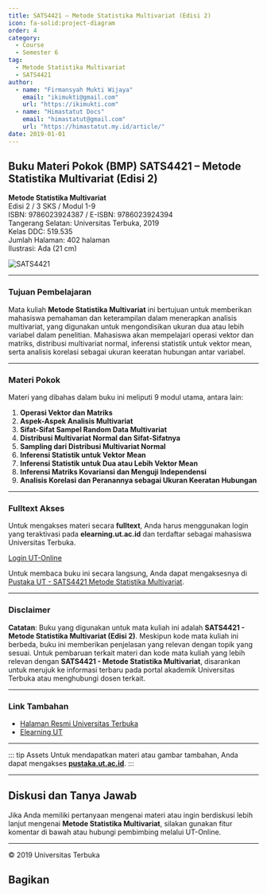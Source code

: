 ```yaml
--- 
title: SATS4421 – Metode Statistika Multivariat (Edisi 2)
icon: fa-solid:project-diagram
order: 4
category:
  - Course
  - Semester 6
tag:
  - Metode Statistika Multivariat
  - SATS4421
author:
  - name: "Firmansyah Mukti Wijaya"
    email: "ikimukti@gmail.com"
    url: "https://ikimukti.com"
  - name: "Himastatut Docs"
    email: "himastatut@gmail.com"
    url: "https://himastatut.my.id/article/"
date: 2019-01-01
--- 
```


## Buku Materi Pokok (BMP) SATS4421 – Metode Statistika Multivariat (Edisi 2)

**Metode Statistika Multivariat**  
Edisi 2 / 3 SKS / Modul 1-9  
ISBN: 9786023924387 / E-ISBN: 9786023924394  
Tangerang Selatan: Universitas Terbuka, 2019  
Kelas DDC: 519.535  
Jumlah Halaman: 402 halaman  
Ilustrasi: Ada (21 cm)

![SATS4421](https://pustaka.ut.ac.id/lib/wp-content/uploads/2020/07/SATS442102.jpg)

--- 

### Tujuan Pembelajaran

Mata kuliah **Metode Statistika Multivariat** ini bertujuan untuk memberikan mahasiswa pemahaman dan keterampilan dalam menerapkan analisis multivariat, yang digunakan untuk mengondisikan ukuran dua atau lebih variabel dalam penelitian. Mahasiswa akan mempelajari operasi vektor dan matriks, distribusi multivariat normal, inferensi statistik untuk vektor mean, serta analisis korelasi sebagai ukuran keeratan hubungan antar variabel.

--- 

### Materi Pokok

Materi yang dibahas dalam buku ini meliputi 9 modul utama, antara lain:

1. **Operasi Vektor dan Matriks**
2. **Aspek-Aspek Analisis Multivariat**
3. **Sifat-Sifat Sampel Random Data Multivariat**
4. **Distribusi Multivariat Normal dan Sifat-Sifatnya**
5. **Sampling dari Distribusi Multivariat Normal**
6. **Inferensi Statistik untuk Vektor Mean**
7. **Inferensi Statistik untuk Dua atau Lebih Vektor Mean**
8. **Inferensi Matriks Kovariansi dan Menguji Independensi**
9. **Analisis Korelasi dan Peranannya sebagai Ukuran Keeratan Hubungan**

--- 

### Fulltext Akses

Untuk mengakses materi secara **fulltext**, Anda harus menggunakan login yang teraktivasi pada **elearning.ut.ac.id** dan terdaftar sebagai mahasiswa Universitas Terbuka.

[Login UT-Online](http://elearning.ut.ac.id)

Untuk membaca buku ini secara langsung, Anda dapat mengaksesnya di [Pustaka UT - SATS4421 Metode Statistika Multivariat](https://pustaka.ut.ac.id/lib/sats4421-metode-statistika-multivariat-edisi-2-2/).

--- 

### Disclaimer

**Catatan**: Buku yang digunakan untuk mata kuliah ini adalah **SATS4421 - Metode Statistika Multivariat (Edisi 2)**. Meskipun kode mata kuliah ini berbeda, buku ini memberikan penjelasan yang relevan dengan topik yang sesuai. Untuk pembaruan terkait materi dan kode mata kuliah yang lebih relevan dengan **SATS4421 - Metode Statistika Multivariat**, disarankan untuk merujuk ke informasi terbaru pada portal akademik Universitas Terbuka atau menghubungi dosen terkait.

--- 

### Link Tambahan

- [Halaman Resmi Universitas Terbuka](https://www.ut.ac.id)
- [Elearning UT](http://elearning.ut.ac.id)

--- 

::: tip Assets
Untuk mendapatkan materi atau gambar tambahan, Anda dapat mengakses **[pustaka.ut.ac.id](https://pustaka.ut.ac.id)**.
:::

--- 

## Diskusi dan Tanya Jawab

Jika Anda memiliki pertanyaan mengenai materi atau ingin berdiskusi lebih lanjut mengenai **Metode Statistika Multivariat**, silakan gunakan fitur komentar di bawah atau hubungi pembimbing melalui UT-Online.

--- 

<footer>
  <p>© 2019 Universitas Terbuka</p>
</footer>


## Bagikan
<Share colorful />
<GitContributors />
<GitChangelog />